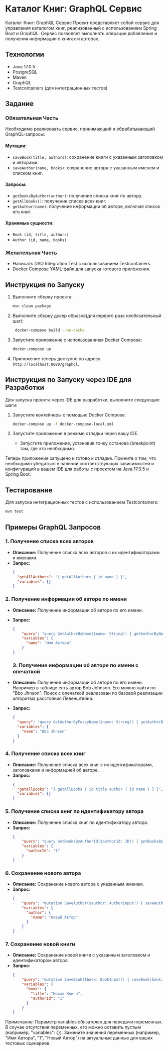 # Каталог Книг: GraphQL Сервис


Каталог Книг: GraphQL Сервис
Проект представляет собой сервис для управления каталогом книг, реализованный с использованием Spring Boot и GraphQL. Сервис позволяет выполнять операции добавления и получения информации о книгах и авторах.

## Технологии

- Java 17.0.5
- PostgreSQL
- Maven
- GraphQL
- Testcontainers (для интеграционных тестов)

## Задание

### Обязательная Часть

Необходимо реализовать сервис, принимающий и обрабатывающий GraphQL-запросы:

#### Мутации:

- `saveBook(title, authors)`: сохранение книги с указанным заголовком и авторами.
- `saveAuthor(name, books)`: сохранение автора с указанным именем и списком книг.

#### Запросы:

- `getBooksByAuthor(author)`: получение списка книг по автору.
- `getAllBooks()`: получение списка всех книг.
- `getAuthor(name)`: получение информации об авторе, включая список его книг.

#### Хранимые сущности:

- `Book (id, title, authors)`
- `Author (id, name, books)`

### Желательная Часть

- Написать DAO Integration Test с использованием Testcontainers.
- Docker Compose YAML-файл для запуска готового приложения.

## Инструкция по Запуску

1. Выполните сборку проекта:

    ```bash
    mvn clean package
    ```
2. Выполните сборку докер образов(для первого раза необязательный шаг):

   ```bash
    docker-compose build --no-cache
    ```

3. Запустите приложение с использованием Docker Compose:

    ```bash
    docker-compose up
    ```

4. Приложение теперь доступно по адресу `http://localhost:8080/graphql`.

## Инструкция по Запуску через IDE для Разработки

Для запуска проекта через IDE для разработки, выполните следующие шаги:

1. Запустите контейнеры с помощью Docker Compose:

    ```bash
    docker-compose up -f docker-compose-local.yml
    ```

2. Запустите приложение в режиме отладки через вашу IDE.
   
   - Запустите приложение, установив точку останова (breakpoint) там, где это необходимо.

Теперь приложение запущено и готово к отладке. Помните о том, что необходимо убедиться в наличии соответствующих зависимостей и конфигураций в вашем IDE для работы с проектом на Java 17.0.5 и Spring Boot.

## Тестирование

Для запуска интеграционных тестов с использованием Testcontainers:

```bash
mvn test
```
## Примеры GraphQL Запросов

### 1. Получение списка всех авторов

- **Описание:** Получение списка всех авторов с их идентификаторами и именами.
- **Запрос:**
  ```json
  {
    "getAllAuthors": "{ getAllAuthors { id name } }",
    "variables": {}
  }
  ```

### 2. Получение информации об авторе по имени

- **Описание:** Получение информации об авторе по его имени.
- **Запрос:**
  ```json
  {
      "query": "query GetAuthorByName($name: String!) { getAuthorByName(name: $name) { id name } }",
      "variables": {
        "name": "Имя Автора"
      }
  }
  ```

  ### 3. Получение информации об авторе по имени c опечаткой

- **Описание:** Получение информации об авторе по его имени. Например в таблице есть автор Bob Johnson. Его можно найти по "Bbo Jhnson". Поиск с опечаткой реализован по базовой реализации алгоритма расстояния Левенштейна. 
- **Запрос:**
  ```json
  {
    "query": "query GetAuthorByFuzzyName($name: String!) { getAuthorByFuzzyName(name: $name) { id name } }",
    "variables": {
      "name": "Bbo Jhnson"
    }
  }
  ```

### 4. Получение списка всех книг

- **Описание:** Получение списка всех книг с их идентификаторами, заголовками и информацией об авторе.
- **Запрос:**
  ```json
  {
    "getAllBooks": "{ getAllBooks { id title author { id name } } }",
    "variables": {}
  }
  ```

### 5. Получение списка книг по идентификатору автора

- **Описание:** Получение списка книг по идентификатору автора.
- **Запрос:**
  ```json
  {
      "query": "query GetBooksByAuthorId($authorId: ID!) { getBooksByAuthorId(authorId: $authorId) { id title author { id name } } }",
      "variables": {
        "authorId": "1"
      }
  }
  ```

### 6. Сохранение нового автора

- **Описание:** Сохранение нового автора с указанным именем.
- **Запрос:**
  ```json
  {
      "query": "mutation SaveAuthor($author: AuthorInput!) { saveAuthor(author: $author) { id name } }",
      "variables": {
        "author": {
          "name": "Новый Автор"
        }
      }
  }
  ```

### 7. Сохранение новой книги

- **Описание:** Сохранение новой книги с указанным заголовком и идентификатором автора.
- **Запрос:**
  ```json
  {
      "query": "mutation SaveBook($book: BookInput!) { saveBook(book: $book) { id title author { id name } } }",
      "variables": {
        "book": {
          "title": "Новая Книга",
          "authorId": "1"
        }
      }
  }
  ```

Примечание: Параметр variables обязателен для передачи переменных. В случае отсутствия переменных, его можно оставить пустым (например, "variables": {}).
Замените значения переменных (например, "Имя Автора", "1", "Новый Автор") на актуальные данные для ваших тестовых сценариев.
